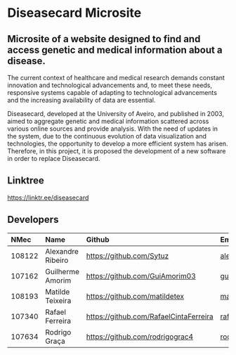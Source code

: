 # Diseasecard Microsite

## Microsite of a website designed to find and access genetic and medical information about a disease.

The current context of healthcare and medical research demands constant innovation and technological advancements and, to meet these needs, responsive systems capable of adapting to technological advancements and the increasing availability of data are essential.

Diseasecard, developed at the University of Aveiro, and published in 2003, aimed to aggregate genetic and medical information scattered across various online sources and provide analysis. With the need of updates in the system, due to the continuous evolution of data visualization and technologies, the opportunity to develop a more efficient system has arisen. Therefore, in this project, it is proposed the development of a new software in order to replace Diseasecard.

## Linktree

https://linktr.ee/diseasecard


## Developers

| NMec | Name | Github | Email |
|:---|:---|:---|:---|
| 108122 | Alexandre Ribeiro        | https://github.com/Sytuz                  | alexandrepribeiro@ua.pt |
| 107162 | Guilherme Amorim         | https://github.com/GuiAmorim03            | guilhermeamorim@ua.pt |
| 108193 | Matilde Teixeira         | https://github.com/matildetex             | matilde.teixeira@ua.pt |
| 107340 | Rafael Ferreira          | https://github.com/RafaelCintaFerreira    | rafaelcferreira@ua.pt |
| 107634 | Rodrigo Graça            | https://github.com/rodrigograc4           | rodrigomgraca@ua.pt |
